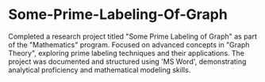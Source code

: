 # Some-Prime-Labeling-Of-Graph

Completed a research project titled "Some Prime Labeling of Graph" as part of the "Mathematics" program. Focused on advanced concepts in "Graph Theory", exploring prime labeling techniques and their applications. The project was documented and structured using 'MS Word', demonstrating analytical proficiency and mathematical modeling skills.
